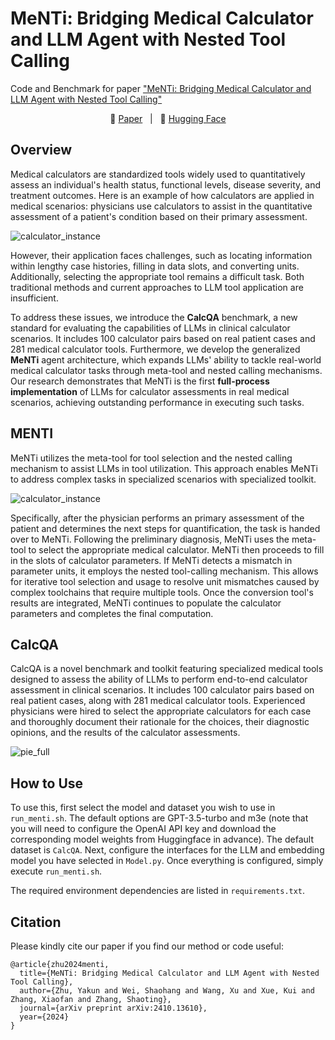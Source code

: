 # MeNTi: Bridging Medical Calculator and LLM Agent with Nested Tool Calling
Code and Benchmark for paper ["MeNTi: Bridging Medical Calculator and LLM Agent with Nested Tool Calling"](https://arxiv.org/abs/2410.13610)

<p align="center">
  📄 <a href="https://arxiv.org/abs/2410.13610" target="_blank">Paper</a> &nbsp; | &nbsp;
  🤗 <a href="https://huggingface.co/datasets/shzyk/CalcQA" target="_blank">Hugging Face</a>
</p>

## Overview

Medical calculators are standardized tools widely used to quantitatively assess an individual's health status, functional levels, disease severity, and treatment outcomes. Here is an example of how calculators are applied in medical scenarios: physicians use calculators to assist in the quantitative assessment of a patient's condition based on their primary assessment.

![calculator_instance](https://github.com/shzyk/MENTI/blob/master/docs/calculator_instance.png)

However, their application faces challenges, such as locating information within lengthy case histories, filling in data slots, and converting units. Additionally, selecting the appropriate tool remains a difficult task. Both traditional methods and current approaches to LLM tool application are insufficient.



To address these issues, we introduce the **CalcQA** benchmark, a new standard for evaluating the capabilities of LLMs in clinical calculator scenarios. It includes 100 calculator pairs based on real patient cases and 281 medical calculator tools. Furthermore, we develop the generalized **MeNTi** agent architecture, which expands LLMs' ability to tackle real-world medical calculator tasks through meta-tool and nested calling mechanisms. Our research demonstrates that MeNTi is the first **full-process implementation** of LLMs for calculator assessments in real medical scenarios, achieving outstanding performance in executing such tasks.

## MENTI

MeNTi utilizes the meta-tool for tool selection and the nested calling mechanism to assist LLMs in tool utilization. This approach enables MeNTi to address complex tasks in specialized scenarios with specialized toolkit.

![calculator_instance](https://github.com/shzyk/MENTI/blob/master/docs/inference.png)

Specifically, after the physician performs an primary assessment of the patient and determines the next steps for quantification, the task is handed over to MeNTi. Following the preliminary diagnosis, MeNTi uses the meta-tool to select the appropriate medical calculator. MeNTi then proceeds to fill in the slots of calculator parameters. If MeNTi detects a mismatch in parameter units, it employs the nested tool-calling mechanism. This allows for iterative tool selection and usage to resolve unit mismatches caused by complex toolchains that require multiple tools. Once the conversion tool's results are integrated, MeNTi continues to populate the calculator parameters and completes the final computation.

## CalcQA

CalcQA is a novel benchmark and toolkit featuring specialized medical tools designed to assess the ability of LLMs to perform end-to-end calculator assessment in clinical scenarios. It includes 100 calculator pairs based on real patient cases, along with 281 medical calculator tools. Experienced physicians were hired to select the appropriate calculators for each case and thoroughly document their rationale for the choices, their diagnostic opinions, and the results of the calculator assessments.

![pie_full](https://github.com/shzyk/MENTI/blob/master/docs/pie_full.png)

## How to Use

To use this, first select the model and dataset you wish to use in `run_menti.sh`. The default options are GPT-3.5-turbo and m3e (note that you will need to configure the OpenAI API key and download the corresponding model weights from Huggingface in advance). The default dataset is `CalcQA`. Next, configure the interfaces for the LLM and embedding model you have selected in `Model.py`. Once everything is configured, simply execute `run_menti.sh`.

The required environment dependencies are listed in `requirements.txt`.

## Citation

Please kindly cite our paper if you find our method or code useful:

```
@article{zhu2024menti,
  title={MeNTi: Bridging Medical Calculator and LLM Agent with Nested Tool Calling},
  author={Zhu, Yakun and Wei, Shaohang and Wang, Xu and Xue, Kui and Zhang, Xiaofan and Zhang, Shaoting},
  journal={arXiv preprint arXiv:2410.13610},
  year={2024}
}
```

